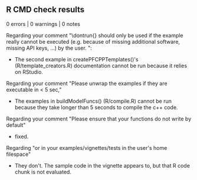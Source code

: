 ## R CMD check results

0 errors | 0 warnings | 0 notes

Regarding your comment "\dontrun{} should only be used if the example really cannot be executed (e.g. because of missing additional software, missing API keys, ...) by the user. ":

 - The second example in createPFCPPTemplates()'s (R/template_creators.R) documentation cannot be run because it relies on RStudio. 

Regarding your comment "Please unwrap the examples if they are executable in < 5 sec,"

 - The examples in buildModelFuncs() (R/compile.R) cannot be run because they take longer than 5 seconds to compile the c++ code.

Regarding your comment "Please ensure that your functions do not write by default"

 - fixed.

Regarding "or in your examples/vignettes/tests in the user's home filespace"

 - They don't. The sample code in the vignette appears to, but that R code chunk is not evaluated. 

